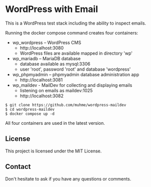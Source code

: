 # WordPress with Email

This is a WordPress test stack including the ability to inspect emails.

Running the docker compose command creates four containers:
  * wp_wordpress – WordPress CMS
    * http://localhost:3080
    * WordPress files are available mapped in directory 'wp'
  * wp_mariadb – MariaDB database
    * database available as mysql:3306
    * user 'root', password 'root' and database 'wordpress'
  * wp_phpmyadmin – phpmyadmin database administration app
    * http://localhost:3081
  * wp_maildev - MailDev for collecting and displaying emails
    * listening on emails as maildev:1025
    * http://localhost:3082

```
$ git clone https://github.com/muhme/wordpress-maildev
$ cd wordpress-maildev
$ docker compose up -d
```

All four containers are used in the latest version.

## License
This project is licensed under the MIT License.

## Contact
Don't hesitate to ask if you have any questions or comments.
